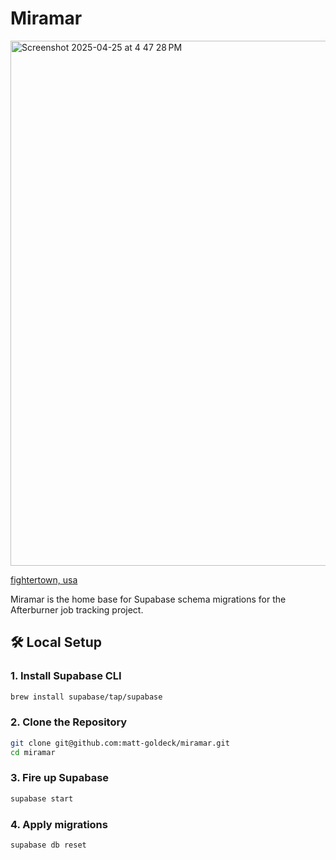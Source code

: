 # Miramar
<img width="840" alt="Screenshot 2025-04-25 at 4 47 28 PM" src="https://github.com/user-attachments/assets/65a85e73-1c2f-4212-bdd4-93c44e19d93e" />

[fightertown, usa](https://youtu.be/okyLAKclleo)

Miramar is the home base for Supabase schema migrations for the Afterburner job tracking project.


## 🛠️ Local Setup

### 1. Install Supabase CLI
```bash
brew install supabase/tap/supabase
```

### 2. Clone the Repository
```bash
git clone git@github.com:matt-goldeck/miramar.git
cd miramar
```

### 3. Fire up Supabase
```bash
supabase start
```

### 4. Apply migrations
```bash
supabase db reset
```

